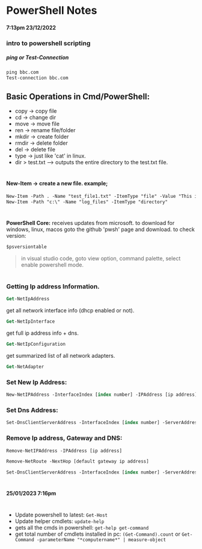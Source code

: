 # PowerShell Notes
#### 7:13pm 23/12/2022
### intro to powershell scripting

##### ping or Test-Connection
``` ps
ping bbc.com
Test-connection bbc.com
```

## Basic Operations in Cmd/PowerShell:
  * copy -> copy file
  * cd -> change dir
  * move -> move file
  * ren -> rename file/folder
  * mkdir -> create folder
  * rmdir -> delete folder
  * del -> delete file
  * type -> just like 'cat' in linux.
  * dir > test.txt --> outputs the entire directory to the test.txt file.
#
#### New-Item -> create a new file. example;
``` ps
New-Item -Path . -Name "test_file1.txt" -ItemType "file" -Value "This is a text string."
New-Item -Path "c:\" -Name "log_files" -ItemType "directory"
```
#

__PowerShell Core:__ receives updates from microsoft.
	to download for windows, linux, macos goto the github 'pwsh' page and download.
	to check version: 
```ps 
$psversiontable
```
> in visual studio code, goto view option, command palette, select enable powershell mode. 
#
### Getting Ip address Information.

```ps
Get-NetIpAddress
```
get all network interface info (dhcp enabled or not).
```ps
Get-NetIpInterface
```
get full ip address info + dns.
```ps
Get-NetIpConfiguration
```
get summarized list of all network adapters.
```ps
Get-NetAdapter
```

### Set New Ip Address:
```ps
New-NetIPAddress -InterfaceIndex [index number] -IPAddress [ip address] -DefaultGateway [gateway ip] -PrefixLength [subnet mask]
```

### Set Dns Address:
```ps
Set-DnsClientServerAddress -InterfaceIndex [index number] -ServerAddresses "8.8.8.8, 8.8.4.4"
```

### Remove Ip address, Gateway and DNS:

```ps
Remove-NetIPAddress -IPAddress [ip address]
```
```ps
Remove-NetRoute -NextHop [default gateway ip address]
```
```ps
Set-DnsClientServerAddress -InterfaceIndex [index number] -ServerAddresses "dns address"
```

#
__25/01/2023 7:16pm__
#
* Update powershell to latest: ```Get-Host```
* Update helper cmdlets: ```update-help```
* gets all the cmds in powershell: ```get-help get-command```
* get total number of cmdlets installed in pc: ```(Get-Command).count``` or ```Get-Command -parameterName "*computername*" | measure-object```

